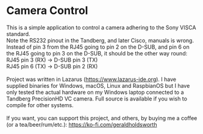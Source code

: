 # Camera Control
This is a simple application to control a camera adhering to the Sony VISCA standard.<br>
Note the RS232 pinout in the Tandberg, and later Cisco, manuals is wrong. Instead of pin 3 from the RJ45 going to pin 2 on the D-SUB, and pin 6 on the RJ45 going to pin 3 on the D-SUB, it should be the other way round:<br>
RJ45 pin 3 (RX) -> D-SUB pin 3 (TX)<br>
RJ45 pin 6 (TX) -> D-SUB pin 2 (RX)<br>
<br>
Project was written in Lazarus (https://www.lazarus-ide.org). I have supplied binaries for Windows, macOS, Linux and RaspbianOS but I have only tested the actual hardware on my Windows laptop connected to a Tandberg PrecisionHD VC camera. Full source is available if you wish to compile for other systems.<br>
<br>
If you want, you can support this project, and others, by buying me a coffee (or a tea/beer/rum/etc.): https://ko-fi.com/geraldholdsworth<br>

